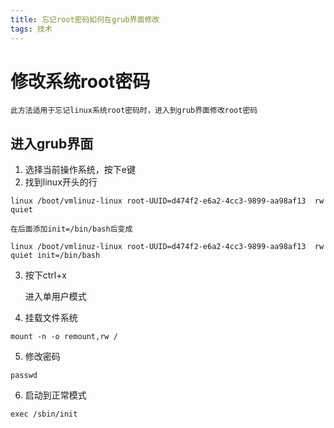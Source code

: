 ```yaml
---
title: 忘记root密码如何在grub界面修改
tags: 技术
---
```


# 修改系统root密码

	此方法适用于忘记linux系统root密码时，进入到grub界面修改root密码

## 进入grub界面
1. 选择当前操作系统，按下e键
2. 找到linux开头的行
```shell
linux /boot/vmlinuz-linux root-UUID=d474f2-e6a2-4cc3-9899-aa98af13  rw  quiet
```
	在后面添加init=/bin/bash后变成
```shell
linux /boot/vmlinuz-linux root-UUID=d474f2-e6a2-4cc3-9899-aa98af13  rw  quiet init=/bin/bash
```
3. 按下ctrl+x

	进入单用户模式

4. 挂载文件系统
```shell
mount -n -o remount,rw /
```

5. 修改密码
```shell
passwd
```

6. 启动到正常模式
```shell
exec /sbin/init
```
